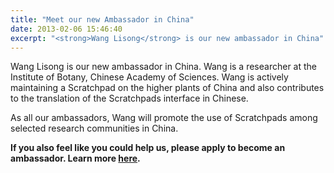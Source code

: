 ```yaml
---
title: "Meet our new Ambassador in China"
date: 2013-02-06 15:46:40
excerpt: "<strong>Wang Lisong</strong> is our new ambassador in China"
---
```


Wang Lisong is our new ambassador in China. Wang is a researcher at the Institute of Botany, Chinese Academy of Sciences. Wang is actively maintaining a Scratchpad on the higher plants of China and also contributes to the translation of the Scratchpads interface in Chinese.

As all our ambassadors, Wang will promote the use of Scratchpads among selected research communities in China.

<strong>If you also feel like you could help us, please apply to become an ambassador. Learn more <a href="http://scratchpads.eu/support/ambassadors"> here</a>.</strong>
